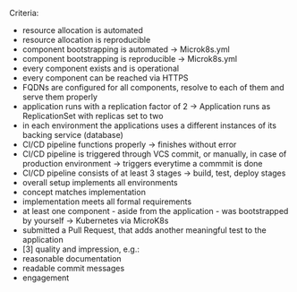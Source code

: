 Criteria:

- resource allocation is automated
- resource allocation is reproducible
- component bootstrapping is automated -> Microk8s.yml
- component bootstrapping is reproducible -> Microk8s.yml
- every component exists and is operational
- every component can be reached via HTTPS
- FQDNs are configured for all components, resolve to each of them and serve them properly
- application runs with a replication factor of 2 -> Application runs as ReplicationSet with replicas set to two
- in each environment the applications uses a different instances of its backing service (database)
- CI/CD pipeline functions properly -> finishes without error
- CI/CD pipeline is triggered through VCS commit, or manually, in case of production environment -> triggers everytime a commmit is done
- CI/CD pipeline consists of at least 3 stages -> build, test, deploy stages
- overall setup implements all environments
- concept matches implementation
- implementation meets all formal requirements
- at least one component - aside from the application - was bootstrapped by yourself -> Kubernetes via MicroK8s
- submitted a Pull Request, that adds another meaningful test to the application
- [3] quality and impression, e.g.:
- reasonable documentation
- readable commit messages
- engagement
